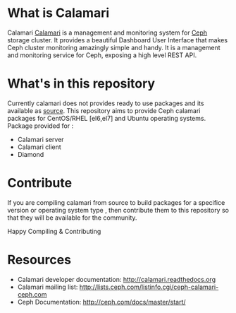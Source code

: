 # What is Calamari
Calamari [Calamari](http://ceph.com/calamari/docs/contents.html) is a management and monitoring system for [Ceph](www.ceph.com) storage cluster. It provides a beautiful Dashboard User Interface that makes Ceph cluster monitoring amazingly simple and handy. It is a management and monitoring service for Ceph, exposing a high level REST API.

# What's in this repository
Currently calamari does not provides ready to use packages and its available as [source](https://github.com/ceph/calamari).
This repository aims to provide Ceph calamari packages for CentOS/RHEL [el6,el7] and Ubuntu operating systems. Package provided for :
- Calamari server 
- Calamari client
- Diamond

# Contribute
If you are compiling calamari from source to build packages for a specifice version or operating system type , then contribute them to this repository so that they will be available for the community.

Happy Compiling & Contributing

# Resources
- Calamari developer documentation: http://calamari.readthedocs.org
- Calamari mailing list: http://lists.ceph.com/listinfo.cgi/ceph-calamari-ceph.com
- Ceph Documentation: http://ceph.com/docs/master/start/
